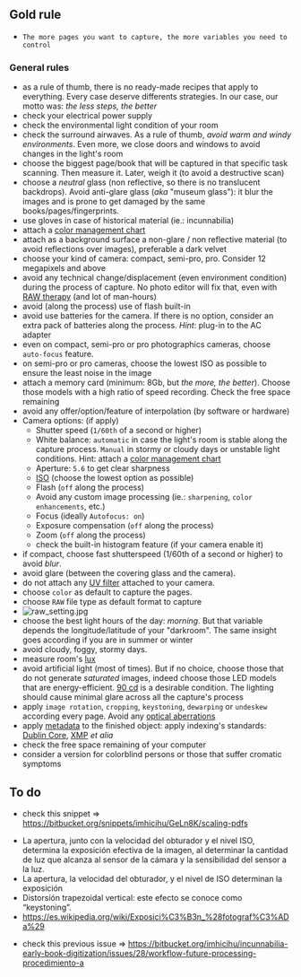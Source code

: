 ## Gold rule
* ```The more pages you want to capture, the more variables you need to control```
### General rules
* as a rule of thumb, there is no ready-made recipes that apply to everything. Every case deserve differents strategies. In our case, our motto was: _the less steps, the better_
* check your electrical power supply
* check the environmental light condition of your room
* check the surround airwaves. As a rule of thumb, _avoid warm and windy environments_. Even more, we close doors and windows to avoid changes in the light's room
* choose the biggest page/book that will be captured in that specific task scanning. Then measure it. Later, weigh it (to avoid a destructive scan)
* choose a _neutral_ glass (non reflective, so there is no translucent backdrops). Avoid anti-glare glass (_aka_ "museum glass"): it blur the images and is prone to get damaged by the same books/pages/fingerprints.
* use gloves in case of historical material (ie.: incunnabilia)
* attach a [color management chart](https://bitbucket.org/imhicihu/incunnabilia-early-book-digitization/issues/29/workflow-color-management-chart)
* attach as a background surface a non-glare / non reflective material (to avoid reflections over images), preferable a dark velvet
* choose your kind of camera: compact, semi-pro, pro. Consider 12 megapixels and above
* avoid any technical change/displacement (even environment condition) during the process of capture. No photo editor will fix that, even with [RAW therapy](https://bitbucket.org/imhicihu/digitalizacion-worflow/src/master/Colophon.md) (and lot of man-hours)
* avoid (along the process) use of flash built-in
* avoid use batteries for the camera. If there is no option, consider an extra pack of batteries along the process. _Hint_: plug-in to the AC adapter
* even on compact, semi-pro or pro photographics cameras, choose `auto-focus` feature. 
* on semi-pro or pro cameras, choose the lowest ISO as possible to ensure the least noise in the image
* attach a memory card (minimum: 8Gb, but _the more, the better_). Choose those models with a high ratio of speed recording. Check the free space remaining
* avoid any offer/option/feature of interpolation (by software or hardware)
* Camera options: (if apply)
	* Shutter speed (`1/60th` of a second or higher)
	* White balance: `automatic` in case the light's room is stable along the capture process. `Manual` in stormy or cloudy days or unstable light conditions. Hint: attach a [color management chart](https://bitbucket.org/imhicihu/incunnabilia-early-book-digitization/issues/29/workflow-color-management-chart)
	* Aperture: `5.6` to get clear sharpness
	* [ISO](https://en.wikipedia.org/wiki/Film_speed) (choose the lowest option as possible)
	* Flash (`off` along the process)
	* Avoid any custom image processing (ie.: `sharpening`, `color enhancements`, etc.)
	* Focus (ideally `Autofocus: on`)
	* Exposure compensation (`off` along the process)
	* Zoom (`off` along the process)
	* check the built-in histogram feature (if your camera enable it)
* if compact, choose fast shutterspeed (1/60th of a second or higher) to avoid _blur_.
* avoid glare (between the covering glass and the camera).
* do not attach any [UV filter](https://improvephotography.com/2278/12-photography-myths-every-photographer-should-know/) attached to your camera.
* choose `color` as default to capture the pages.
* choose `RAW` file type as default format to capture 
* ![raw_setting.jpg](https://bitbucket.org/repo/5qA7gpA/images/93963878-raw_setting.jpg)
* choose the best light hours of the day: _morning_. But that variable depends the longitude/latitude of your "darkroom". The same insight goes according if you are in summer or winter
* avoid cloudy, foggy, stormy days. 
* measure room's [lux](https://itunes.apple.com/es/app/light-meter-lux-measurement-tool/id642285909?mt=8)
* avoid artificial light (most of times). But if no choice, choose those that do not generate _saturated_ images, indeed choose those LED models that are energy-efficient. [90 cd](https://en.wikipedia.org/wiki/Candela) is a desirable condition. The lighting should cause minimal glare across all the capture's process
* apply `image rotation`, `cropping`, `keystoning`, `dewarping` or `undeskew` according every page. Avoid any [optical aberrations](https://en.wikipedia.org/wiki/Optical_aberration#Distortion_of_the_image)
* apply [metadata](https://bitbucket.org/imhicihu/digitalizacion-worflow/src/master/Metadata.md) to the finished object: apply indexing's standards: [Dublin Core](https://en.wikipedia.org/wiki/Dublin_Core), [XMP](https://en.wikipedia.org/wiki/Extensible_Metadata_Platform) _et alia_
* check the free space remaining of your computer
* consider a version for colorblind persons or those that suffer cromatic symptoms




## To do
* check this snippet => https://bitbucket.org/snippets/imhicihu/GeLn8K/scaling-pdfs
- La apertura, junto con la velocidad del obturador y el nivel ISO, determina la exposición efectiva de la imagen, al determinar la cantidad de luz que alcanza al sensor de la cámara y la sensibilidad del sensor a la luz.
- La apertura, la velocidad del obturador, y el nivel de ISO determinan la exposición
- Distorsión trapezoidal vertical: este efecto se conoce como “keystoning”.
- https://es.wikipedia.org/wiki/Exposici%C3%B3n_%28fotograf%C3%ADa%29
* check this previous issue => https://bitbucket.org/imhicihu/incunnabilia-early-book-digitization/issues/28/workflow-future-processing-procedimiento-a